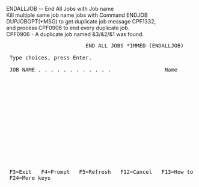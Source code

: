 ENDALLJOB -- End All Jobs with Job name<br />
Kill multiple same job name jobs with Command ENDJOB DUPJOBOPT(*MSG) to get duplicate job message CPF1332,<br />
and process CPF0906 to end every duplicate job.<br />
CPF0906 - A duplicate job named &3/&2/&1 was found.

<pre>
                         END ALL JOBS *IMMED (ENDALLJOB)                       
                                                                               
 Type choices, press Enter.                                                    
                                                                               
 JOB NAME . . . . . . . . . . . .                 Name                         
                                                                               
                                                                               
                                                                               
                                                                               
                                                                               
                                                                               
                                                                               
                                                                               
                                                                               
                                                                               
                                                                               
                                                                               
                                                                               
                                                                               
                                                                               
                                                                         Bottom
 F3=Exit   F4=Prompt   F5=Refresh   F12=Cancel   F13=How to use this display   
 F24=More keys                                                                 
</pre>
